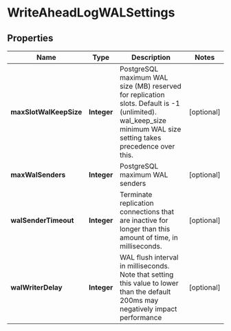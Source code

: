 

# WriteAheadLogWALSettings


## Properties

| Name | Type | Description | Notes |
|------------ | ------------- | ------------- | -------------|
|**maxSlotWalKeepSize** | **Integer** | PostgreSQL maximum WAL size (MB) reserved for replication slots. Default is -1 (unlimited). wal_keep_size minimum WAL size setting takes precedence over this. |  [optional] |
|**maxWalSenders** | **Integer** | PostgreSQL maximum WAL senders |  [optional] |
|**walSenderTimeout** | **Integer** | Terminate replication connections that are inactive for longer than this amount of time, in milliseconds. |  [optional] |
|**walWriterDelay** | **Integer** | WAL flush interval in milliseconds. Note that setting this value to lower than the default 200ms may negatively impact performance |  [optional] |



